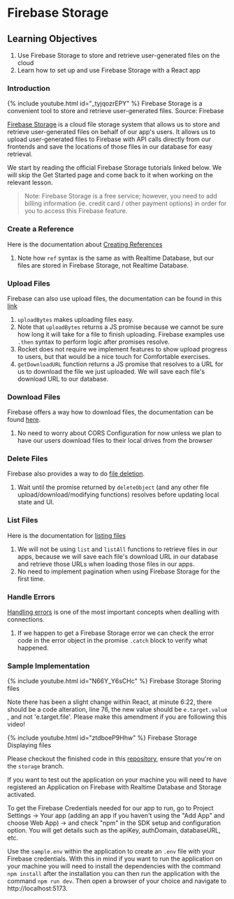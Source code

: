 # Firebase Storage

## Learning Objectives

1. Use Firebase Storage to store and retrieve user-generated files on the cloud
2. Learn how to set up and use Firebase Storage with a React app

### Introduction

{% include youtube.html id="_tyjqozrEPY" %}
Firebase Storage is a convenient tool to store and retrieve user-generated files. Source: Firebase

<a href="https://firebase.google.com/docs/storage" target="_blank">Firebase Storage</a> is a cloud file storage system that allows us to store and retrieve user-generated files on behalf of our app's users. It allows us to upload user-generated files to Firebase with API calls directly from our frontends and save the locations of those files in our database for easy retrieval.

We start by reading the official Firebase Storage tutorials linked below. We will skip the Get Started page and come back to it when working on the relevant lesson.

> Note: Firebase Storage is a free service; however, you need to add billing information (ie. credit card / other payment options) in order for you to access this Firebase feature.

### Create a Reference

Here is the documentation about <a href="https://firebase.google.com/docs/storage/web/create-reference" target="_blank">Creating References</a>

1. Note how `ref` syntax is the same as with Realtime Database, but our files are stored in Firebase Storage, not Realtime Database.

### Upload Files

Firebase can also use upload files, the documentation can be found in this <a href="https://firebase.google.com/docs/storage/web/upload-files" target="_blank">link</a>

1. `uploadBytes` makes uploading files easy.
2. Note that `uploadBytes` returns a JS promise because we cannot be sure how long it will take for a file to finish uploading. Firebase examples use `.then` syntax to perform logic after promises resolve.
3. Rocket does not require we implement features to show upload progress to users, but that would be a nice touch for Comfortable exercises.
4. `getDownloadURL` function returns a JS promise that resolves to a URL for us to download the file we just uploaded. We will save each file's download URL to our database.

### Download Files

Firebase offers a way how to download files, the documentation can be found <a href="https://firebase.google.com/docs/storage/web/download-files" target="_blank">here</a>.

1. No need to worry about CORS Configuration for now unless we plan to have our users download files to their local drives from the browser

### Delete Files

Firebase also provides a way to do <a href="https://firebase.google.com/docs/storage/web/delete-files" target="_blank">file deletion</a>. 

1. Wait until the promise returned by `deleteObject` (and any other file upload/download/modifying functions) resolves before updating local state and UI.

### List Files

Here is the documentation for <a href="https://firebase.google.com/docs/storage/web/list-files" target="_blank">listing files</a>

1. We will not be using `list` and `listAll` functions to retrieve files in our apps, because we will save each file's download URL in our database and retrieve those URLs when loading those files in our apps.
2. No need to implement pagination when using Firebase Storage for the first time. 

### Handle Errors

<a href="https://firebase.google.com/docs/storage/web/handle-errors" target="_blank">Handling errors</a> is one of the most important concepts when dealling with connections.

1. If we happen to get a Firebase Storage error we can check the error code in the error object in the promise `.catch` block to verify what happened.


### Sample Implementation 

{% include youtube.html id="N66Y_Y6sCHc" %}
Firebase Storage Storing files


Note there has been a slight change within React, at minute 6:22, there should be a code alteration, line 76, the new value should be `e.target.value` , and not 'e.target.file'. Please make this amendment if you are following this video!

{% include youtube.html id="ztdboeP9Hhw" %}
Firebase Storage Displaying files

Please checkout the finished code in this <a href="https://github.com/skillsUnion/firebase-examples/tree/storage" target="_blank">repository</a>, ensure that you're on the `storage` branch. 

If you want to test out the application on your machine you will need to have registered an Application on Firebase with Realtime Database and Storage activated. 

To get the Firebase Credentials needed for our app to run, go to Project Settings -> Your app (adding an app if you haven't using the "Add App" and choose Web App) -> and check "npm" in the SDK setup and configuration option. You will get details such as the apiKey, authDomain, databaseURL, etc.

Use the `sample.env` within the application to create an `.env` file with your Firebase credentials. With this in mind if you want to run the application on your machine you will need to install the dependencies with the command `npm install` after the installation you can then run the application with the command `npm run dev`.  Then open a browser of your choice and navigate to  http://localhost:5173.
